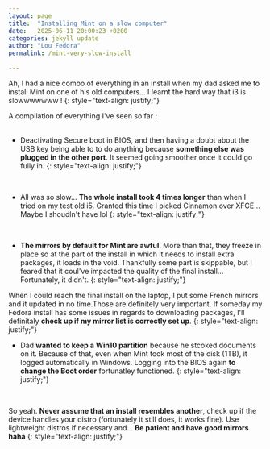 ```yaml
---
layout: page
title:  "Installing Mint on a slow computer"
date:   2025-06-11 20:00:23 +0200
categories: jekyll update
author: "Lou Fedora"
permalink: /mint-very-slow-install

---
```


Ah, I had a nice combo of everything in an install when my dad asked me to install Mint on one of his old computers... I learnt the hard way that i3 is slowwwwwww !
{: style="text-align: justify;"}
<br/>

A compilation of everything I've seen so far :
<br/>
<br/>
- Deactivating Secure boot in BIOS, and then having a doubt about the USB key being able to to do anything because **something else was plugged in the other port**. It seemed going smoother once it could go fully in.
{: style="text-align: justify;"}
<br/>

- All was  so slow... **The whole install took 4 times longer** than when I tried on my test old i5. Granted this time I picked Cinnamon over XFCE... Maybe I shoudln't have lol
{: style="text-align: justify;"}
<br/>

- **The mirrors by default for Mint are awful**. More than that, they freeze in place so at the part of the install in which it needs to install extra packages, it loads in the void. Thankfully some part is skippable, but I feared that it coul've impacted the quality of the final install... Fortunately, it didn't. 
{: style="text-align: justify;"}
  
When I could reach the final install on the laptop, I put some French mirrors and it updated in no time.Those are definitely very important. If someday my Fedora install has some  issues in regards to downloading packages, I'll definitaly **check up if my mirror list is correctly set up**.
{: style="text-align: justify;"}
 <br/>

- Dad **wanted to keep a Win10 partition** because he stcoked documents on it. Because of that, even when Mint took most of the disk (1TB), it logged automatically in Windows. Logging into the BIOS again **to change the Boot order** fortunatley functioned.
{: style="text-align: justify;"}
<br/>
  
So yeah. **Never assume that an install resembles another**, check up if the device handles your distro (fortunately it still does, it works fine). Use lightweight distros if necessary and... **Be patient and have good mirrors haha**
{: style="text-align: justify;"}
